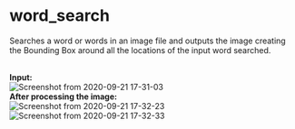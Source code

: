 # word_search
Searches a word or words in an image file and outputs the image creating the Bounding Box around all the locations of the input word searched.

<br/>**Input:**<br/>
![Screenshot from 2020-09-21 17-31-03](https://user-images.githubusercontent.com/68803511/93770334-acc2bb80-fc39-11ea-8732-2fd6e9daef80.png)
<br/>**After processing the image:**<br/>
![Screenshot from 2020-09-21 17-32-23](https://user-images.githubusercontent.com/68803511/93770365-b64c2380-fc39-11ea-845c-dd183fbdf853.png)
![Screenshot from 2020-09-21 17-32-33](https://user-images.githubusercontent.com/68803511/93770375-b8ae7d80-fc39-11ea-8e7d-1515e5983171.png)

